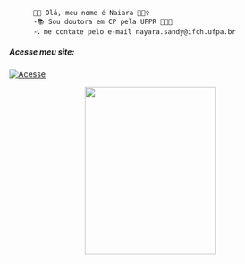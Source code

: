          👋🏼 Olá, meu nome é Naiara 🙋🏻‍♀️
          -📚 Sou doutora em CP pela UFPR 👩🏽‍🎓  
          -📞 me contate pelo e-mail nayara.sandy@ifch.ufpa.br
          

<h5>Acesse meu site:</h5>

[![Acesse](https://img.shields.io/website-Naiara-down-ff69b4-red/http/monip.org.svg)](https://naiarasandi1995.github.io/NaiaraWebsite/)



<p align="center">
    <img src="https://media.giphy.com/media/Qc0BxWM9TxljvJug2x/giphy.gif" width="235" height="300" />
<p align="center">

